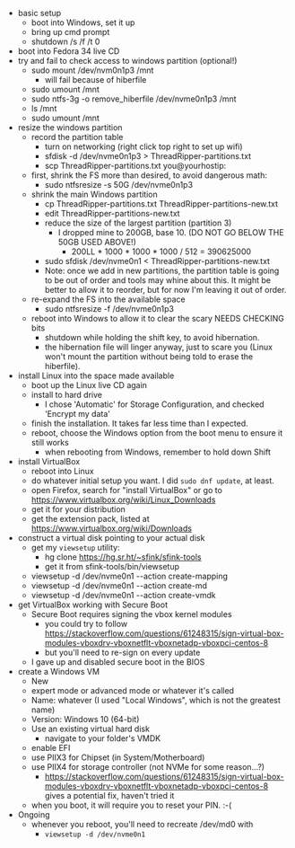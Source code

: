 - basic setup
  - boot into Windows, set it up
  - bring up cmd prompt
  - shutdown /s /f /t 0
- boot into Fedora 34 live CD
- try and fail to check access to windows partition (optional!)
  - sudo mount /dev/nvm0n1p3 /mnt
    - will fail because of hiberfile
  - sudo umount /mnt
  - sudo ntfs-3g -o remove_hiberfile /dev/nvme0n1p3 /mnt
  - ls /mnt
  - sudo umount /mnt
- resize the windows partition
  - record the partition table
    - turn on networking (right click top right to set up wifi)
    - sfdisk -d /dev/nvme0n1p3 > ThreadRipper-partitions.txt
    - scp ThreadRipper-partitions.txt you@yourhostip:
  - first, shrink the FS more than desired, to avoid dangerous math:
    - sudo ntfsresize -s 50G /dev/nvme0n1p3
  - shrink the main Windows partition
    - cp ThreadRipper-partitions.txt ThreadRipper-partitions-new.txt
    - edit ThreadRipper-partitions-new.txt
    - reduce the size of the largest partition (partition 3)
      - I dropped mine to 200GB, base 10. (DO NOT GO BELOW THE 50GB USED ABOVE!)
        - 200LL * 1000 * 1000 * 1000 / 512 = 390625000
    - sudo sfdisk /dev/nvme0n1 < ThreadRipper-partitions-new.txt
    - Note: once we add in new partitions, the partition table is going to
      be out of order and tools may whine about this. It might be better to
      allow it to reorder, but for now I'm leaving it out of order.
  - re-expand the FS into the available space
    - sudo ntfsresize -f /dev/nvme0n1p3
  - reboot into Windows to allow it to clear the scary NEEDS CHECKING bits
    - shutdown while holding the shift key, to avoid hibernation.
    - the hibernation file will linger anyway, just to scare you (Linux won't
      mount the partition without being told to erase the hiberfile).
- install Linux into the space made available
  - boot up the Linux live CD again
  - install to hard drive
    - I chose 'Automatic' for Storage Configuration, and checked 'Encrypt my data'
  - finish the installation. It takes far less time than I expected.
  - reboot, choose the Windows option from the boot menu to ensure it still works
    - when rebooting from Windows, remember to hold down Shift
- install VirtualBox
  - reboot into Linux
  - do whatever initial setup you want. I did `sudo dnf update`, at least.
  - open Firefox, search for "install VirtualBox" or go to https://www.virtualbox.org/wiki/Linux_Downloads
  - get it for your distribution
  - get the extension pack, listed at https://www.virtualbox.org/wiki/Downloads
- construct a virtual disk pointing to your actual disk
  - get my `viewsetup` utility:
    - hg clone https://hg.sr.ht/~sfink/sfink-tools
    - get it from sfink-tools/bin/viewsetup
  - viewsetup -d /dev/nvme0n1 --action create-mapping
  - viewsetup -d /dev/nvme0n1 --action create-md
  - viewsetup -d /dev/nvme0n1 --action create-vmdk
- get VirtualBox working with Secure Boot
  - Secure Boot requires signing the vbox kernel modules
    - you could try to follow https://stackoverflow.com/questions/61248315/sign-virtual-box-modules-vboxdrv-vboxnetflt-vboxnetadp-vboxpci-centos-8
    - but you'll need to re-sign on every update
  - I gave up and disabled secure boot in the BIOS
- create a Windows VM
  - New
  - expert mode or advanced mode or whatever it's called
  - Name: whatever (I used "Local Windows", which is not the greatest name)
  - Version: Windows 10 (64-bit)
  - Use an existing virtual hard disk
    - navigate to your folder's VMDK
  - enable EFI
  - use PIIX3 for Chipset (in System/Motherboard)
  - use PIIX4 for storage controller (not NVMe for some reason...?)
    - https://stackoverflow.com/questions/61248315/sign-virtual-box-modules-vboxdrv-vboxnetflt-vboxnetadp-vboxpci-centos-8
      gives a potential fix, haven't tried it
  - when you boot, it will require you to reset your PIN. :-(
- Ongoing
  - whenever you reboot, you'll need to recreate /dev/md0 with
    - `viewsetup -d /dev/nvme0n1`
